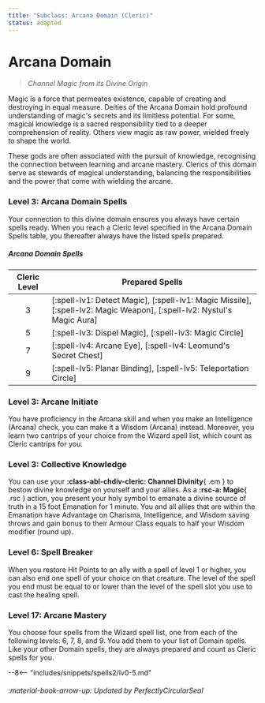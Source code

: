 ```yaml
---
title: "Subclass: Arcana Domain (Cleric)"
status: adapted
---
```


<p style="display:none">
Channel Magic from its Divine Origin
</p>

# Arcana Domain

> *Channel Magic from its Divine Origin*

Magic is a force that permeates existence, capable of creating and destroying in equal measure. Deities of the Arcana Domain hold profound understanding of magic's secrets and its limitless potential. For some, magical knowledge is a sacred responsibility tied to a deeper comprehension of reality. Others view magic as raw power, wielded freely to shape the world.

These gods are often associated with the pursuit of knowledge, recognising the connection between learning and arcane mastery. Clerics of this domain serve as stewards of magical understanding, balancing the responsibilities and the power that come with wielding the arcane.

### Level 3: Arcana Domain Spells

Your connection to this divine domain ensures you always have certain spells ready. When you reach a Cleric level specified in the Arcana Domain Spells table, you thereafter always have the listed spells prepared.

##### Arcana Domain Spells

| Cleric Level | Prepared Spells |
| :-: | --- |
| 3 | [:spell-lv1: Detect Magic], [:spell-lv1: Magic Missile], [:spell-lv2: Magic Weapon], [:spell-lv2: Nystul's Magic Aura] |
| 5 | [:spell-lv3: Dispel Magic], [:spell-lv3: Magic Circle] |
| 7 | [:spell-lv4: Arcane Eye], [:spell-lv4: Leomund's Secret Chest] |
| 9 | [:spell-lv5: Planar Binding], [:spell-lv5: Teleportation Circle] |

### Level 3: Arcane Initiate

You have proficiency in the Arcana skill and when you make an Intelligence (Arcana) check, you can make it a Wisdom (Arcana) instead. Moreover, you learn two cantrips of your choice from the Wizard spell list, which count as Cleric cantrips for you.

### Level 3: Collective Knowledge

You can use your **:class-abl-chdiv-cleric: Channel Divinity**{ .em } to bestow divine knowledge on yourself and your allies. As a **:rsc-a: Magic**{ .rsc } action, you present your holy symbol to emanate a divine source of truth in a 15 foot Emanation for 1 minute. You and all allies that are within the Emanation have Advantage on Charisma, Intelligence, and Wisdom saving throws and gain bonus to their Armour Class equals to half your Wisdom modifier (round up).

### Level 6: Spell Breaker

When you restore Hit Points to an ally with a spell of level 1 or higher, you can also end one spell of your choice on that creature. The level of the spell you end must be equal to or lower than the level of the spell slot you use to cast the healing spell.

### Level 17: Arcane Mastery

You choose four spells from the Wizard spell list, one from each of the following levels: 6, 7, 8, and 9. You add them to your list of Domain spells. Like your other Domain spells, they are always prepared and count as Cleric spells for you.

--8<-- "includes/snippets/spells2/lv0-5.md"

###### :material-book-arrow-up: Updated by *PerfectlyCircularSeal* 